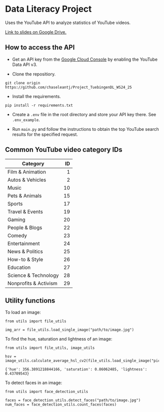 # Data Literacy Project

Uses the YouTube API to analyze statistics of YouTube videos.

<a href="https://docs.google.com/presentation/d/1phEsqlQO2012Iom6U7mQYLvB4e3FpMUX/edit#slide=id.g31862cc1a42_0_1">Link to slides on Google Drive.</a>

## How to access the API

- Get an API key from the <a href="https://console.cloud.google.com/">Google Cloud Console</a> by enabling the YouTube Data API v3.

- Clone the repositiory.

```
git clone origin https://github.com/chaseleantj/Project_TuebingenDL_WS24_25
```

- Install the requirements.

```
pip install -r requirements.txt
```

- Create a `.env` file in the root directory and store your API key there. See `.env_example`.

- Run `main.py` and follow the instructions to obtain the top YouTube search results for the specified request.

## Common YouTube video category IDs

| **Category**            | **ID** |
|-------------------------|------:|
| Film & Animation        |      1 |
| Autos & Vehicles        |      2 |
| Music                   |     10 |
| Pets & Animals          |     15 |
| Sports                  |     17 |
| Travel & Events         |     19 |
| Gaming                  |     20 |
| People & Blogs          |     22 |
| Comedy                  |     23 |
| Entertainment           |     24 |
| News & Politics         |     25 |
| How-to & Style          |     26 |
| Education               |     27 |
| Science & Technology    |     28 |
| Nonprofits & Activism   |     29 |

## Utility functions

To load an image:

```
from utils import file_utils

img_arr = file_utils.load_single_image("path/to/image.jpg")
```

To find the hue, saturation and lightness of an image:
```
from utils import file_utils, image_utils

hsv = image_utils.calculate_average_hsl_cv2(file_utils.load_single_image("pic.jpg"))
```
```
{'hue': 356.3891218844166, 'saturation': 0.86062485, 'lightness': 0.43709543}
```
To detect faces in an image:
```
from utils import face_detection_utils

faces = face_detection_utils.detect_faces("path/to/image.jpg")
num_faces = face_detection_utils.count_faces(faces)
```
